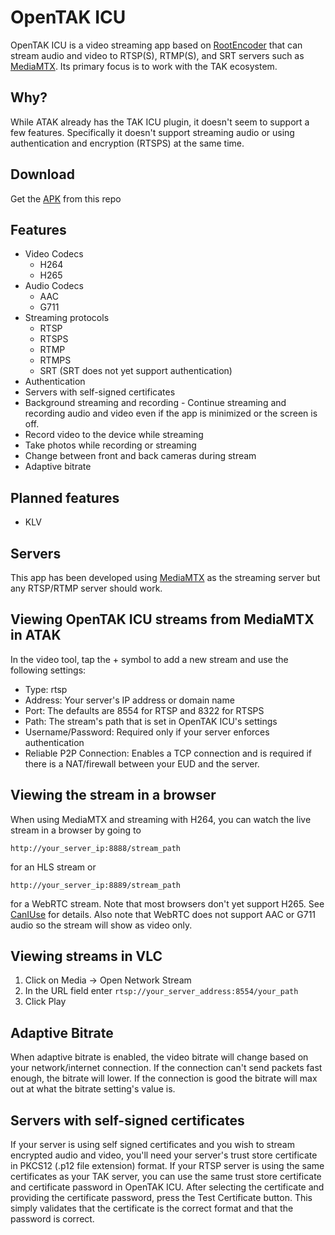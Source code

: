 # OpenTAK ICU

OpenTAK ICU is a video streaming app based on [RootEncoder](https://github.com/pedroSG94/RootEncoder) 
that can stream audio and video to RTSP(S), RTMP(S), and SRT servers such as 
[MediaMTX](https://github.com/bluenviron/mediamtx). Its primary focus is to work with the TAK ecosystem.

## Why?

While ATAK already has the TAK ICU plugin, it doesn't seem to support a few features. Specifically
it doesn't support streaming audio or using authentication and encryption (RTSPS) at the same time.

## Download
Get the [APK](OpenTAKICU-1.0.0.apk) from this repo

## Features
- Video Codecs
  - H264
  - H265
- Audio Codecs
  - AAC
  - G711
- Streaming protocols
  - RTSP
  - RTSPS
  - RTMP
  - RTMPS
  - SRT (SRT does not yet support authentication)
- Authentication
- Servers with self-signed certificates
- Background streaming and recording - Continue streaming and recording audio and video even if the app
is minimized or the screen is off.
- Record video to the device while streaming
- Take photos while recording or streaming
- Change between front and back cameras during stream
- Adaptive bitrate

## Planned features
- KLV

## Servers
This app has been developed using [MediaMTX](https://github.com/bluenviron/mediamtx) as the 
streaming server but any RTSP/RTMP server should work.

## Viewing OpenTAK ICU streams from MediaMTX in ATAK
In the video tool, tap the + symbol to add a new stream and use the following settings:
- Type: rtsp
- Address: Your server's IP address or domain name
- Port: The defaults are 8554 for RTSP and 8322 for RTSPS
- Path: The stream's path that is set in OpenTAK ICU's settings
- Username/Password: Required only if your server enforces authentication
- Reliable P2P Connection: Enables a TCP connection and is required if there is a NAT/firewall
  between your EUD and the server.

## Viewing the stream in a browser
When using MediaMTX and streaming with H264, you can watch the live stream in a browser by going to

```http://your_server_ip:8888/stream_path``` 

for an HLS stream or

```http://your_server_ip:8889/stream_path```

for a WebRTC stream. Note that most browsers don't yet
support H265. See [CanIUse](https://caniuse.com/hevc) for details. Also note that WebRTC does not
support AAC or G711 audio so the stream will show as video only.

## Viewing streams in VLC
1. Click on Media -> Open Network Stream
2. In the URL field enter ```rtsp://your_server_address:8554/your_path```
3. Click Play

## Adaptive Bitrate
When adaptive bitrate is enabled, the video bitrate will change based on your network/internet connection.
If the connection can't send packets fast enough, the bitrate will lower. If the connection is good
the bitrate will max out at what the bitrate setting's value is.

## Servers with self-signed certificates
If your server is using self signed certificates and you wish to stream encrypted audio and video,
you'll need your server's trust store certificate in PKCS12 (.p12 file extension) format. If your 
RTSP server is using the same certificates as your TAK server, you can use the same trust store 
certificate and certificate password in OpenTAK ICU. After selecting the certificate and providing
the certificate password, press the Test Certificate button. This simply validates that the certificate
is the correct format and that the password is correct.
